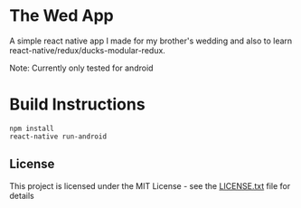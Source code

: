 # The Wed App

A simple react native app I made for my brother's wedding and also to learn react-native/redux/ducks-modular-redux.

Note: Currently only tested for android

# Build Instructions

```
npm install
react-native run-android
```


## License

This project is licensed under the MIT License - see the [LICENSE.txt](LICENSE.txt) file for details



